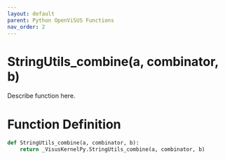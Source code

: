 ```yaml
---
layout: default
parent: Python OpenViSUS Functions
nav_order: 2
---
```


# StringUtils_combine(a, combinator, b)

Describe function here.

# Function Definition

```python
def StringUtils_combine(a, combinator, b):
    return _VisusKernelPy.StringUtils_combine(a, combinator, b)
```